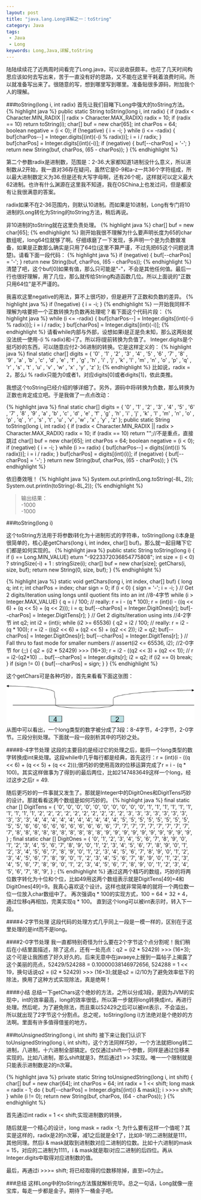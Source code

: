 ```yaml
---
layout: post
title: "java.lang.Long详解之一：toString"
category: Java
tags:
 - Java
 - Long
keywords: Long,Java,详解,toString
---
```


陆陆续续花了近两周时间看完了Long.java，可以说收获颇丰。也花了几天时间构思应该如何去写出来，苦于一直没有好的思路，又不能在这里干耗着浪费时间。所以就准备写出来了。很随意的写，想到哪里写到哪里。准备贴很多源码，附加我个人的理解。

###toString(long i, int radix)
首先让我们目睹下Long中强大的toString方法。
{% highlight java %}
public static String toString(long i, int radix) {
  if (radix < Character.MIN_RADIX || radix > Character.MAX_RADIX)
      radix = 10;
  if (radix == 10)
      return toString(i);
  char[] buf = new char[65];
  int charPos = 64;
  boolean negative = (i < 0);
  if (!negative) {
    i = -i;
  }
  while (i <= -radix) {
    buf[charPos--] = Integer.digits[(int)(-(i % radix))];
    i = i / radix;
  }
  buf[charPos] = Integer.digits[(int)(-i)];
  if (negative) { 
    buf[--charPos] = '-';
  }
  return new String(buf, charPos, (65 - charPos));
}
{% endhighlight %}

第二个参数radix是进制数，范围是：2-36.大家都知道1进制没什么意义，所以进制数从2开始，我一直对36存在疑问，虽然它是0-9和a-z一共36个字符组成，所以最大进制数定义为36.但是还有大写字母啊，还有26个呢，这样就可以定义最大62进制。也许有什么渊源在这里我不知道，我在OSChina上也发过问，但是都没有让我很满意的答案。

radix如果不在2-36范围内，则默认10进制。而如果是10进制，Long有专门将10进制的Long转化为String的toString方法，稍后再说。

非10进制的toString就在这里负责处理。
{% highlight java %}
char[] buf = new char[65];
{% endhighlight %}
刚开始我很不理解为什么要声明长度为65的char数组呢，long64位就够了啊。仔细琢磨了一下发现，多声明一个是为负数做准备，如果是正数那么确实是只用了64位(这里不算严谨，不过先把65这个问题说清楚)。请看下面一段代码：
{% highlight java %}
if (negative) { 
  buf[--charPos] = '-';
 }
return new String(buf, charPos, (65 - charPos));
{% endhighlight %}
清楚了吧，这个buf[0]如果有值，那么只可能是"-"，不会是其他任何值。最后一行也很好理解，用了几位，那么就传给String构造函数几位。所以上面说的"正数只用64位"是不严谨的。

我喜欢这里negative的用法，算不上很巧妙，但是避开了正数和负数的差异。
{% highlight java %}
if (!negative) {
  i = -i;
}
{% endhighlight %}
一开始我同样不理解为啥要把一个正数转换为负数再处理呢？看下面这个代码片段：
{% highlight java %}
while (i <= -radix) {
  buf[charPos--] = Integer.digits[(int)(-(i % radix))];
  i = i / radix;
}
buf[charPos] = Integer.digits[(int)(-i)];
{% endhighlight %}
请看while内部与外部，设想如果i是正是负未知，那么这两处就没法统一使用-(i % radix)和-i了。所以将i提前转换为负值了。
Integer.digits是个挺巧妙的东西，可以随意应付2-36进制的转换。它是这样定义的：
{% highlight java  %}
final static char[] digits = {
  '0' , '1' , '2' , '3' , '4' , '5' ,
  '6' , '7' , '8' , '9' , 'a' , 'b' ,
  'c' , 'd' , 'e' , 'f' , 'g' , 'h' ,
  'i' , 'j' , 'k' , 'l' , 'm' , 'n' ,
  'o' , 'p' , 'q' , 'r' , 's' , 't' ,
  'u' , 'v' , 'w' , 'x' , 'y' , 'z'
};
{% endhighlight %}
比如说，radix = 2，那么i % radix只能为0或者1，对应digits[0]或者digits[1]，依此类推。

我想这个toString已经介绍的够详细了。另外，源码中将i转换为负数，那么转换为正数也肯定成立吧。于是我做了一点点改动：

{% highlight java %}
final static char[] digits = {
  '0' , '1' , '2' , '3' , '4' , '5' ,
  '6' , '7' , '8' , '9' , 'a' , 'b' ,
  'c' , 'd' , 'e' , 'f' , 'g' , 'h' ,
  'i' , 'j' , 'k' , 'l' , 'm' , 'n' ,
  'o' , 'p' , 'q' , 'r' , 's' , 't' ,
  'u' , 'v' , 'w' , 'x' , 'y' , 'z'
};
public static String toString(long i, int radix) {
  if (radix < Character.MIN_RADIX || radix > Character.MAX_RADIX)
    radix = 10;
  if (radix == 10)
    return "";//不是重点，直接跳过
  char[] buf = new char[65];
  int charPos = 64;
  boolean negative = (i < 0);
  if (negative) {
    i = -i;
  }
  while (i >= radix) {
    buf[charPos--] = digits[(int)((i % radix))];
    i = i / radix;
  }
  buf[charPos] = digits[(int)(i)];
  if (negative) { 
    buf[--charPos] = '-';
  }
  return new String(buf, charPos, (65 - charPos));
}
{% endhighlight %}

依旧奏效哦！
{% highlight java %}
System.out.println(Long.toString(-8L, 2));
System.out.println(toString(-8L,2));
{% endhighlight %}

<blockquote>
输出结果：<br/>
-1000<br/>
-1000<br/>
</blockquote>

###toString(long i)

这个toString方法用于将参数i转化为十进制形式的字符串，toString(long i)本身是很简单的，核心是getChars(long i, int index, char[] buf)。那么就一起目睹下它们都是如何实现的。
{% highlight java %}
public static String toString(long i) {
  if (i == Long.MIN_VALUE)
    eturn "-9223372036854775808";
  int size = (i < 0) ? stringSize(-i) + 1 : stringSize(i);
  char[] buf = new char[size];
  getChars(i, size, buf);
  return new String(0, size, buf);
}
{% endhighlight %}

{% highlight java %}
static void getChars(long i, int index, char[] buf) {
  long q;
  int r;
  int charPos = index;
  char sign = 0;
  if (i < 0) {
    sign = '-';
    i = -i;
  }
  // Get 2 digits/iteration using longs until quotient fits into an int
  //8-4字节
  while (i > Integer.MAX_VALUE) { 
    q = i / 100;
    // really: r = i - (q * 100);
    r = (int)(i - ((q << 6) + (q << 5) + (q << 2)));
    i = q;
    buf[--charPos] = Integer.DigitOnes[r];
    buf[--charPos] = Integer.DigitTens[r];
  }
  // Get 2 digits/iteration using ints
  //4-2字节
  int q2;
  int i2 = (int)i;
  while (i2 >= 65536) {
    q2 = i2 / 100;
    // really: r = i2 - (q * 100);
    r = i2 - ((q2 << 6) + (q2 << 5) + (q2 << 2));
    i2 = q2;
    buf[--charPos] = Integer.DigitOnes[r];
    buf[--charPos] = Integer.DigitTens[r];
  }
  // Fall thru to fast mode for smaller numbers
  // assert(i2 <= 65536, i2);
  //2-0字节
  for (;;) {
    q2 = (i2 * 52429) >>> (16+3);
    r = i2 - ((q2 << 3) + (q2 << 1));  // r = i2-(q2*10) ...
    buf[--charPos] = Integer.digits[r];
    i2 = q2;
    if (i2 == 0) break;
  }
  if (sign != 0) {
    buf[--charPos] = sign;
  }
}
{% endhighlight %}

这个getChars可是各种巧妙，首先来看看下面这张图：
<div class='center'>
  <img src="/post_images/2012/03/getchars.png">
</div>
从图中可以看出，一个long类型的数字被分成了3段：8-4字节，4-2字节，2-0字节。三段分别处理。下面就一段一段剖析其中的巧妙之处。

####8-4字节处理
这段的主要目的是经过它的处理之后，能将一个long类型的数字转换成int来处理。这段while中几乎每行都是经典，首先这行：r = (int)(i - ((q &lt;&lt; 6) + (q &lt;&lt; 5) + (q &lt;&lt; 2)));很巧妙的使用高效的位移运算完成了r = i - (q * 100)。其实这样做事为了得到i的最后两位，比如2147483649这样一个long，经过这步之后r = 49.

随后更巧妙的一件事就又发生了。那就是Integer中的DigitOnes和DigitTens巧妙的设计。那就看看这两个数组是如何巧妙的。
{% highlight java %}
final static char [] DigitTens = {
  '0', '0', '0', '0', '0', '0', '0', '0', '0', '0',
  '1', '1', '1', '1', '1', '1', '1', '1', '1', '1',
  '2', '2', '2', '2', '2', '2', '2', '2', '2', '2',
  '3', '3', '3', '3', '3', '3', '3', '3', '3', '3',
  '4', '4', '4', '4', '4', '4', '4', '4', '4', '4',
  '5', '5', '5', '5', '5', '5', '5', '5', '5', '5',
  '6', '6', '6', '6', '6', '6', '6', '6', '6', '6',
  '7', '7', '7', '7', '7', '7', '7', '7', '7', '7',
  '8', '8', '8', '8', '8', '8', '8', '8', '8', '8',
  '9', '9', '9', '9', '9', '9', '9', '9', '9', '9',
  } ; 
final static char [] DigitOnes = { 
  '0', '1', '2', '3', '4', '5', '6', '7', '8', '9',
  '0', '1', '2', '3', '4', '5', '6', '7', '8', '9',
  '0', '1', '2', '3', '4', '5', '6', '7', '8', '9',
  '0', '1', '2', '3', '4', '5', '6', '7', '8', '9',
  '0', '1', '2', '3', '4', '5', '6', '7', '8', '9',
  '0', '1', '2', '3', '4', '5', '6', '7', '8', '9',
  '0', '1', '2', '3', '4', '5', '6', '7', '8', '9',
  '0', '1', '2', '3', '4', '5', '6', '7', '8', '9',
  '0', '1', '2', '3', '4', '5', '6', '7', '8', '9',
  '0', '1', '2', '3', '4', '5', '6', '7', '8', '9',
  } ;
{% endhighlight %}
通过这两个精巧的数组，巧妙的将两位数字转化为十位和个位，比如49用这两个数组表示就是DigitTens[49]=4和DigitOnes[49]=9。我真心喜欢这个设计。这样也就非常简单的就将一个两位数一位一位放入char数组中了。
再次强调q * 100的实现方式，100 = 64 + 32 + 4，通过位移q再相加，完美实现q * 100。
直到这个long可以被int表示时，转入下一段。

####4-2字节处理
这段代码的处理方式几乎同上一段是一模一样的，区别在于这里处理的是int而不是long。

####2-0字节处理
我一直都特别奇怪为什么要在2个字节这个点分割呢！我们稍后在小结里面描述，除了这点，还有一处亮点：q2 = (i2 * 52429) &gt;&gt;&gt; (16+3); 这个可是让我困惑了好久好久的。后来无意中在javaeye上搜到一篇帖子上揭露了这个美丽的亮点，52429/524288 = 0.10000038146972656, 524288 = 1 &lt;&lt; 19，换句话说q2 = (i2 * 52429) &gt;&gt;&gt; (16+3);就是q2 = i2/10为了避免效率低下的除法，换用了这种方式实现除法，真是绝啊！

####小结
总结一下getChars这个绝妙的方法，之所以分成3段，是因为JVM的实现中，int的效率最高，long的效率很低，所以第一步就将long转换成int，再进行处理。然后呢，为了避免除法，而且乘以52429之后可以被int表示，不会溢出，所以就出现了2字节这个分割点。总之呢，toString(long i)方法绝对是个绝妙的方法啊。里面有许多值得借鉴的地方。

###toUnsignedString(long i, int shift)
接下来让我们认识下toUnsignedString(long i, int shift)，这个方法同样巧妙，一个方法就把long转二进制，八进制，十六进制全部搞定。仅仅通过shift一个参数，同样是通过位移来实现的。比如八进制，那么shift就是3，然后通过1 &gt;&gt; 3实现。唯一一个限制就是只能表示进制数是2的n次幂。

{% highlight java %}
private static String toUnsignedString(long i, int shift) {
  char[] buf = new char[64];
  int charPos = 64;
  int radix = 1 << shift;
  long mask = radix - 1;
  do {
    buf[--charPos] = Integer.digits[(int)(i & mask)];
    i >>>= shift;
  } while (i != 0);
  return new String(buf, charPos, (64 - charPos));
}
{% endhighlight %}

首先通过int radix = 1 &lt;&lt; shift;实现进制数的转换，

随后就是一个精心的设计，long mask = radix -1; 为什么要有这样一个值呢？其实是这样的，radix是2的n次幂，减1之后就是全1了，比如8-1的二进制就是111，其他同理。然后i & mask就取到进制数对应二进制的位数。比如十六进制的mask = 15，对应的二进制为1111，i & mask就是取i对应二进制的后四位。再从Integer.digits中取得对应进制数的值。

最后，再通过i &gt;&gt;&gt;= shift; 将已经取得的位数移除掉，直至i=0为止。

###总结
这样Long中的toString方法簇就解析完毕。总之一句话，Long就像一座宝库，每走一步都是金子。期待下一桶金子吧。